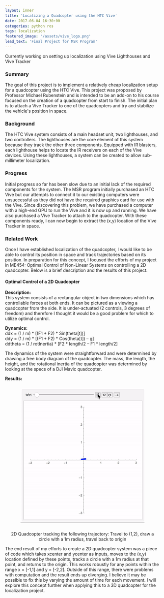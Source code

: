 ```yaml
---
layout: inner
title: 'Localizing a Quadcopter using the HTC Vive'
date: 2017-06-04 16:30:00
categories: python ros
tags: localization
featured_image: '/assets/vive_logo.png'
lead_text: 'Final Project for MSR Program'
---
```


Currently working on setting up localization using Vive Lighthouses and Vive Tracker

### Summary  
The goal of this project is to implement a relatively cheap localization setup for a quadcopter using the HTC Vive. This project was proposed by Professor Michael Rubenstein and is intended to be an add-on to his course focused on the creation of a quadcopter from start to finish. The initial plan is to attach a Vive Tracker to one of the quadcopters and try and stabilize the vehicle's position in space.

### Background
The HTC Vive system consists of a main headset unit, two lighthouses, and two controllers. The lighthouses are the core element of this system because they track the other three components. Equipped with IR blasters, each lighthouse helps to locate the IR receivers on each of the Vive devices. Using these lighthouses, a system can be created to allow sub-millimeter localization.

### Progress  
Initial progress so far has been slow due to an initial lack of the required components for the system. The MSR program initially purchased an HTC Vive but our attempts to connect it to our existing computers were unsuccessful as they did not have the required graphics card for use with the Vive. Since discovering this problem, we have purchased a computer with a high-end GPU to run the Vive and it is now up and running. We have also purchased a Vive Tracker to attach to the quadcopter. With these components ready, I can now begin to extract the (x,y) location of the Vive Tracker in space.

### Related Work  
Once I have established localization of the quadcopter, I would like to be able to control its position in space and track trajectories based on its position. In preparation for this concept, I focused the efforts of my project in ME454: Optimal Control of Non-Linear Systems on controlling a 2D quadcopter. Below is a brief description and the results of this project.

#### Optimal Control of a 2D Quadcopter  

**Description:**  
This system consists of a rectangular object in two dimensions which has controllable forces at both ends. It can be pictured as a viewing a quadcopter from the side. It is under-actuated (2 controls, 3 degrees of freedom) and therefore I thought it would be a good problem for which to utilize optimal control.  

**Dynamics:**  
ddx = (1 / m) * [(F1 + F2) * Sin(theta[t])]  
ddy = (1 / m) * [(F1 + F2) * Cos(theta[t]) – g]  
ddtheta = (1 / rotInertia) * [F2 * length/2 – F1 * length/2]  

The dynamics of the system were straightforward and were determined by drawing a free body diagram of the quadcopter. The mass, the length, the height, and the rotational inertia of the quadcopter was determined by looking at the specs of a DJI Mavic quadcopter.  

**Results:**  
<div style="text-align: center;">
  <img src="/assets/2d_quadcopter_control.gif" alt="2D Quadcopter Control" style="width: 80%; max-width: 650px; padding: 10px"/>
  <p>2D Quadcopter tracking the following trajectory: Travel to (1,2), draw a circle with a 1m radius, travel back to origin</p>
</div>

The end result of my efforts to create a 2D quadcopter system was a piece of code which takes xcenter and ycenter as inputs, moves to the (x,y) location defined by these points, tracks a circle with a 1m radius at that point, and returns to the origin. This works robustly for any points within the range x = [-1,1] and y = [-2,2]. Outside of this range, there were problems with computation and the result ends up diverging. I believe it may be possible to fix this by varying the amount of time for each movement. I will explore this concept further when applying this to a 3D quadcopter for the localization project.
